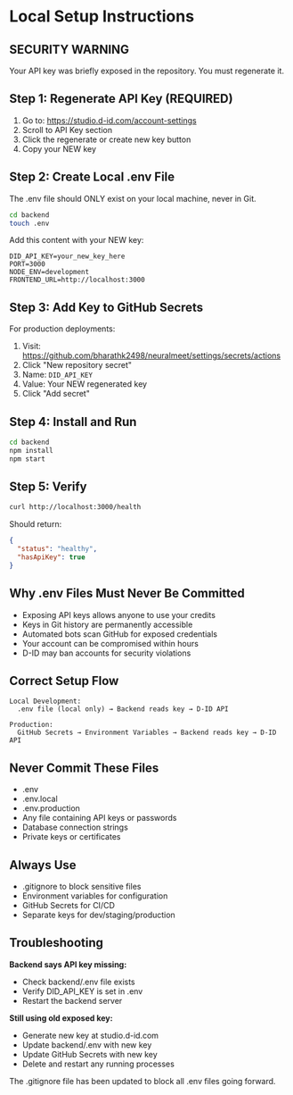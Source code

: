 # Local Setup Instructions

## SECURITY WARNING

Your API key was briefly exposed in the repository. You must regenerate it.

## Step 1: Regenerate API Key (REQUIRED)

1. Go to: https://studio.d-id.com/account-settings
2. Scroll to API Key section
3. Click the regenerate or create new key button
4. Copy your NEW key

## Step 2: Create Local .env File

The .env file should ONLY exist on your local machine, never in Git.

```bash
cd backend
touch .env
```

Add this content with your NEW key:

```
DID_API_KEY=your_new_key_here
PORT=3000
NODE_ENV=development
FRONTEND_URL=http://localhost:3000
```

## Step 3: Add Key to GitHub Secrets

For production deployments:

1. Visit: https://github.com/bharathk2498/neuralmeet/settings/secrets/actions
2. Click "New repository secret"
3. Name: `DID_API_KEY`
4. Value: Your NEW regenerated key
5. Click "Add secret"

## Step 4: Install and Run

```bash
cd backend
npm install
npm start
```

## Step 5: Verify

```bash
curl http://localhost:3000/health
```

Should return:
```json
{
  "status": "healthy",
  "hasApiKey": true
}
```

## Why .env Files Must Never Be Committed

- Exposing API keys allows anyone to use your credits
- Keys in Git history are permanently accessible
- Automated bots scan GitHub for exposed credentials
- Your account can be compromised within hours
- D-ID may ban accounts for security violations

## Correct Setup Flow

```
Local Development:
  .env file (local only) → Backend reads key → D-ID API

Production:
  GitHub Secrets → Environment Variables → Backend reads key → D-ID API
```

## Never Commit These Files

- .env
- .env.local
- .env.production
- Any file containing API keys or passwords
- Database connection strings
- Private keys or certificates

## Always Use

- .gitignore to block sensitive files
- Environment variables for configuration
- GitHub Secrets for CI/CD
- Separate keys for dev/staging/production

## Troubleshooting

**Backend says API key missing:**
- Check backend/.env file exists
- Verify DID_API_KEY is set in .env
- Restart the backend server

**Still using old exposed key:**
- Generate new key at studio.d-id.com
- Update backend/.env with new key
- Update GitHub Secrets with new key
- Delete and restart any running processes

The .gitignore file has been updated to block all .env files going forward.
